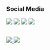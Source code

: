 ### Social Media

<div> 
 <a href="https://discord.gg/g2WqNEABtw" target="_blank"><img src="https://img.shields.io/badge/Discord-7289DA?style=for-the-badge&logo=discord&logoColor=white" target="_blank"></a> 
  <a href = "https://www.behance.net/zatzk"><img src="https://img.shields.io/badge/-Behance-blue?style=for-the-badge&logo=behance&logoColor=white" target="_blank"></a>
  <a href="https://www.linkedin.com/in/zatzk/" target="_blank"><img src="https://img.shields.io/badge/-LinkedIn-%230077B5?style=for-the-badge&logo=linkedin&logoColor=white" target="_blank"></a> 
  <a href="https://myanimelist.net/profile/Zatzk" target="_blank"><img src="https://img.shields.io/badge/Myanimelist-2E51A2?style=for-the-badge&logo=myanimelist&logoColor=white" target="_blank"></a> 

</div>

##
<!--
**zatzk/zatzk** is a ✨ _special_ ✨ repository because its `README.md` (this file) appears on your GitHub profile.

Here are some ideas to get you started:

- 🔭 I’m currently working on ...
- 🌱 I’m currently learning ...
- 👯 I’m looking to collaborate on ...
- 🤔 I’m looking for help with ...
- 💬 Ask me about ...
- 📫 How to reach me: ...
- 😄 Pronouns: ...
- ⚡ Fun fact: ...
-->
<div>
  <a href="https://github.com/zatzk">
  <img height="180em" src="https://github-readme-stats.vercel.app/api?username=zatzk&show_icons=true&theme=merko&include_all_commits=true&count_private=true"/>
  <img height="180em" src="https://github-readme-stats.vercel.app/api/top-langs/?username=zatzk&layout=compact&langs_count=7&theme=merko"/>
</div>
<!-- 
### Technologies
 
<div style="display: inline-block" style="color:DodgerBlue">
  <img align="justify" alt="zatzk-Js"  src="https://img.shields.io/badge/JavaScript-F7DF1E?style=for-the-badge&logo=javascript&logoColor=black">
  <img align="justify" alt="zatzk-HTML" src="https://img.shields.io/badge/HTML5-E34F26?style=for-the-badge&logo=html5&logoColor=white">
  <img align="justify" alt="zatzk-CSS" src="https://img.shields.io/badge/CSS3-1572B6?style=for-the-badge&logo=css3&logoColor=white">
  <img align="justify" alt="zatzk-Python" src="https://img.shields.io/badge/Python-FFD43B?style=for-the-badge&logo=python&logoColor=darkgreen">
  <img align="justify" alt="zatzk-php" src="https://img.shields.io/badge/PHP-777BB4?style=for-the-badge&logo=php&logoColor=white">
  <img align="justify" alt="zatzk-c" src="https://img.shields.io/badge/C-00599C?style=for-the-badge&logo=c&logoColor=white">
  <img align="justify" alt="zatzk-mysql" src="https://img.shields.io/badge/MySQL-00000F?style=for-the-badge&logo=mysql&logoColor=white">
  <img align="justify" alt="zatzk-flutter" src="https://img.shields.io/badge/Flutter-02569B?style=for-the-badge&logo=flutter&logoColor=white">
  <img align="justify" alt="zatzk-xd" src="https://img.shields.io/badge/Adobe%20XD-470137?style=for-the-badge&logo=Adobe%20XD&logoColor=#FF61F6">
  <img align="justify" alt="zatzk-illustrator" src="https://img.shields.io/badge/Adobe%20Illustrator-FF9A00?style=for-the-badge&logo=adobe%20illustrator&logoColor=white">
  <img align="justify" alt="zatzk-photoshop" src="https://camo.githubusercontent.com/fceb87783f8368321f404247f93dcf39d5a11a8a4a058842252a569968de5b45/68747470733a2f2f696d672e736869656c64732e696f2f62616467652f41646f626525323050686f746f73686f702d3331413846463f7374796c653d666f722d7468652d6261646765266c6f676f3d41646f626525323050686f746f73686f70266c6f676f436f6c6f723d626c61636b">
  <img align="justify" alt="zatzk-wordpress" src="https://img.shields.io/badge/Wordpress-21759B?style=for-the-badge&logo=wordpress&logoColor=white">
  <img align="justify" alt="zatzk-vscode" src="https://camo.githubusercontent.com/42ada9cc774b9d2b4cf35691820a881d70657ae42c3a074f00c7e9add6352361/68747470733a2f2f696d672e736869656c64732e696f2f62616467652f56697375616c5f53747564696f5f436f64652d3030373844343f7374796c653d666f722d7468652d6261646765266c6f676f3d76697375616c25323073747564696f253230636f6465266c6f676f436f6c6f723d7768697465">
</div>
  
  -->
  
##
 
![Snake animation](https://github.com/zatzk/zatzk/blob/output/github-contribution-grid-snake.svg)

 ##
 
 <img src="https://komarev.com/ghpvc/?username=zatzk&label=Profile%20views&color=ce9927&style=flat" alt="zatzk" /> </p>
